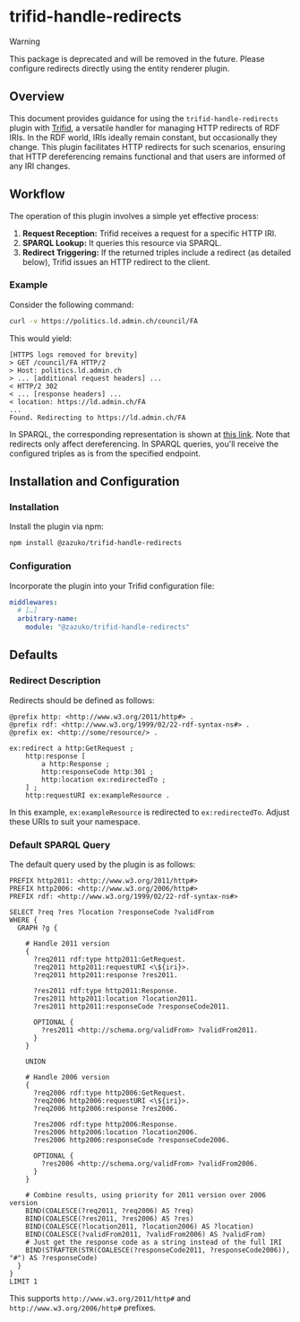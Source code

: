 # trifid-handle-redirects

> [!WARNING]
> This package is deprecated and will be removed in the future.
> Please configure redirects directly using the entity renderer plugin.

## Overview

This document provides guidance for using the `trifid-handle-redirects` plugin with [Trifid](https://github.com/zazuko/trifid), a versatile handler for managing HTTP redirects of RDF IRIs.
In the RDF world, IRIs ideally remain constant, but occasionally they change.
This plugin facilitates HTTP redirects for such scenarios, ensuring that HTTP dereferencing remains functional and that users are informed of any IRI changes.

## Workflow

The operation of this plugin involves a simple yet effective process:

1. **Request Reception:** Trifid receives a request for a specific HTTP IRI.
2. **SPARQL Lookup:** It queries this resource via SPARQL.
3. **Redirect Triggering:** If the returned triples include a redirect (as detailed below), Trifid issues an HTTP redirect to the client.

### Example

Consider the following command:

```sh
curl -v https://politics.ld.admin.ch/council/FA
```

This would yield:

```
[HTTPS logs removed for brevity]
> GET /council/FA HTTP/2
> Host: politics.ld.admin.ch
> ... [additional request headers] ...
< HTTP/2 302
< ... [response headers] ...
< location: https://ld.admin.ch/FA
...
Found. Redirecting to https://ld.admin.ch/FA
```

In SPARQL, the corresponding representation is shown at [this link](https://s.zazuko.com/2FBeyAp). Note that redirects only affect dereferencing.
In SPARQL queries, you'll receive the configured triples as is from the specified endpoint.

## Installation and Configuration

### Installation

Install the plugin via npm:

```sh
npm install @zazuko/trifid-handle-redirects
```

### Configuration

Incorporate the plugin into your Trifid configuration file:

```yaml
middlewares:
  # […]
  arbitrary-name:
    module: "@zazuko/trifid-handle-redirects"
```

## Defaults

### Redirect Description

Redirects should be defined as follows:

```ttl
@prefix http: <http://www.w3.org/2011/http#> .
@prefix rdf: <http://www.w3.org/1999/02/22-rdf-syntax-ns#> .
@prefix ex: <http://some/resource/> .

ex:redirect a http:GetRequest ;
	http:response [
		a http:Response ;
		http:responseCode http:301 ;
		http:location ex:redirectedTo ;
	] ;
	http:requestURI ex:exampleResource .
```

In this example, `ex:exampleResource` is redirected to `ex:redirectedTo`.
Adjust these URIs to suit your namespace.

### Default SPARQL Query

The default query used by the plugin is as follows:

```sparql
PREFIX http2011: <http://www.w3.org/2011/http#>
PREFIX http2006: <http://www.w3.org/2006/http#>
PREFIX rdf: <http://www.w3.org/1999/02/22-rdf-syntax-ns#>

SELECT ?req ?res ?location ?responseCode ?validFrom
WHERE {
  GRAPH ?g {

    # Handle 2011 version
    {
      ?req2011 rdf:type http2011:GetRequest.
      ?req2011 http2011:requestURI <\${iri}>.
      ?req2011 http2011:response ?res2011.

      ?res2011 rdf:type http2011:Response.
      ?res2011 http2011:location ?location2011.
      ?res2011 http2011:responseCode ?responseCode2011.

      OPTIONAL {
        ?res2011 <http://schema.org/validFrom> ?validFrom2011.
      }
    }

    UNION

    # Handle 2006 version
    {
      ?req2006 rdf:type http2006:GetRequest.
      ?req2006 http2006:requestURI <\${iri}>.
      ?req2006 http2006:response ?res2006.

      ?res2006 rdf:type http2006:Response.
      ?res2006 http2006:location ?location2006.
      ?res2006 http2006:responseCode ?responseCode2006.

      OPTIONAL {
        ?res2006 <http://schema.org/validFrom> ?validFrom2006.
      }
    }

    # Combine results, using priority for 2011 version over 2006 version
    BIND(COALESCE(?req2011, ?req2006) AS ?req)
    BIND(COALESCE(?res2011, ?res2006) AS ?res)
    BIND(COALESCE(?location2011, ?location2006) AS ?location)
    BIND(COALESCE(?validFrom2011, ?validFrom2006) AS ?validFrom)
    # Just get the response code as a string instead of the full IRI
    BIND(STRAFTER(STR(COALESCE(?responseCode2011, ?responseCode2006)), "#") AS ?responseCode)
  }
}
LIMIT 1
```

This supports `http://www.w3.org/2011/http#` and `http://www.w3.org/2006/http#` prefixes.

